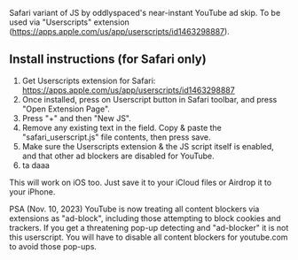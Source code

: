 Safari variant of JS by oddlyspaced's near-instant YouTube ad skip. To be used via "Userscripts" extension (https://apps.apple.com/us/app/userscripts/id1463298887).

## Install instructions (for Safari only)
1. Get Userscripts extension for Safari: https://apps.apple.com/us/app/userscripts/id1463298887
2. Once installed, press on Userscript button in Safari toolbar, and press "Open Extension Page".
3. Press "+" and then "New JS".
4. Remove any existing text in the field. Copy & paste the "safari_userscript.js" file contents, then press save.
5. Make sure the Userscripts extension & the JS script itself is enabled, and that other ad blockers are disabled for YouTube.
7. ta daaa

This will work on iOS too. Just save it to your iCloud files or Airdrop it to your iPhone.

PSA (Nov. 10, 2023) YouTube is now treating all content blockers via extensions as "ad-block", including those attempting to block cookies and trackers. If you get a threatening pop-up detecting and "ad-blocker" it is not this userscript. You will have to disable all content blockers for youtube.com to avoid those pop-ups.
